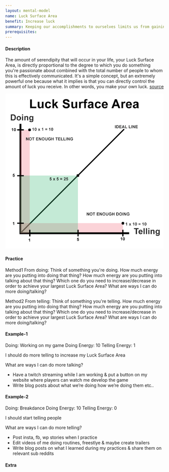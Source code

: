 ```yaml
---
layout: mental-model
name: Luck Surface Area
benefit: Increase luck
summary: Keeping our accomplishments to ourselves limits us from gaining its full potential.
prerequisites:
---
```


#### Description

The amount of serendipity that will occur in your life, your Luck Surface Area, is directly proportional to the degree to which you do something you're passionate about combined with the total number of people to whom this is effectively communicated. It's a simple concept, but an extremely powerful one because what it implies is that you can directly control the amount of luck you receive. In other words, you make your own luck. [source](https://www.codusoperandi.com/posts/increasing-your-luck-surface-area)

![Luck Surface Area](../assets/img/luck-surface-area.png "title")

#### Practice

Method1 From doing: 
Think of something you're doing.
How much energy are you putting into doing that thing? 
How much energy are you putting into talking about that thing?
Which one do you need to increase/decrease in order to achieve your largest Luck Surface Area?
What are ways I can do more doing/talking?

Method2 From telling: 
Think of something you're telling.
How much energy are you putting into doing that thing? 
How much energy are you putting into talking about that thing?
Which one do you need to increase/decrease in order to achieve your largest Luck Surface Area?
What are ways I can do more doing/talking?

#### Example-1

Doing: Working on my game
Doing Energy: 10
Telling Energy: 1

I should do more telling to increase my Luck Surface Area

What are ways I can do more talking?
- Have a twitch streaming while I am working & put a button on my website where players can watch me develop the game
- Write blog posts about what we’re doing how we’re doing them etc..

#### Example-2

Doing: Breakdance
Doing Energy: 10
Telling Energy: 0

I should start telling people

What are ways I can do more telling?
- Post insta, fb, wp stories when I practice
- Edit videos of me doing routines, freestlye & maybe create trailers
- Write blog posts on what I learned during my practices & share them on relevant sub reddits

#### Extra


